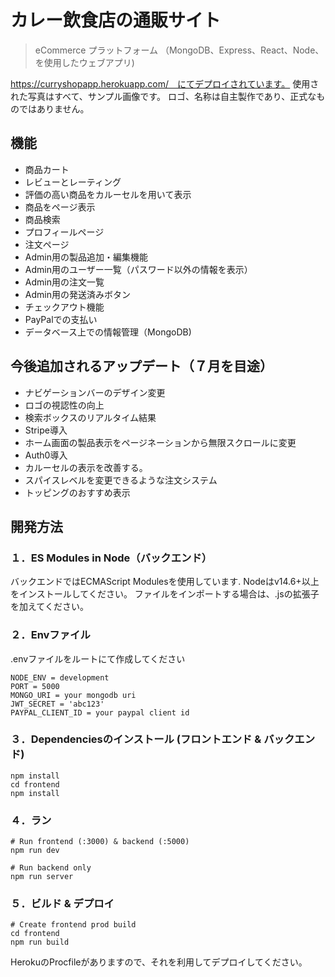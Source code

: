 # カレー飲食店の通販サイト

> eCommerce プラットフォーム （MongoDB、Express、React、Node、を使用したウェブアプリ)

https://curryshopapp.herokuapp.com/　にてデプロイされています。
使用された写真はすべて、サンプル画像です。
ロゴ、名称は自主製作であり、正式なものではありません。

## 機能

- 商品カート
- レビューとレーティング
- 評価の高い商品をカルーセルを用いて表示
- 商品をページ表示
- 商品検索
- プロフィールページ
- 注文ページ
- Admin用の製品追加・編集機能
- Admin用のユーザー一覧（パスワード以外の情報を表示）
- Admin用の注文一覧
- Admin用の発送済みボタン
- チェックアウト機能
- PayPalでの支払い
- データベース上での情報管理（MongoDB)

## 今後追加されるアップデート（７月を目途）
- ナビゲーションバーのデザイン変更
- ロゴの視認性の向上
- 検索ボックスのリアルタイム結果
- Stripe導入
- ホーム画面の製品表示をページネーションから無限スクロールに変更
- Auth0導入
- カルーセルの表示を改善する。
- スパイスレベルを変更できるような注文システム
- トッピングのおすすめ表示

## 開発方法

### １．ES Modules in Node（バックエンド）

バックエンドではECMAScript Modulesを使用しています. 
Nodeはv14.6+以上をインストールしてください。
ファイルをインポートする場合は、.jsの拡張子を加えてください。

### ２．Envファイル
.envファイルをルートにて作成してください

```
NODE_ENV = development
PORT = 5000
MONGO_URI = your mongodb uri
JWT_SECRET = 'abc123'
PAYPAL_CLIENT_ID = your paypal client id
```

### ３．Dependenciesのインストール (フロントエンド & バックエンド)

```
npm install
cd frontend
npm install
```

### ４．ラン

```
# Run frontend (:3000) & backend (:5000)
npm run dev

# Run backend only
npm run server
```

### ５．ビルド & デプロイ

```
# Create frontend prod build
cd frontend
npm run build
```

HerokuのProcfileがありますので、それを利用してデプロイしてください。
